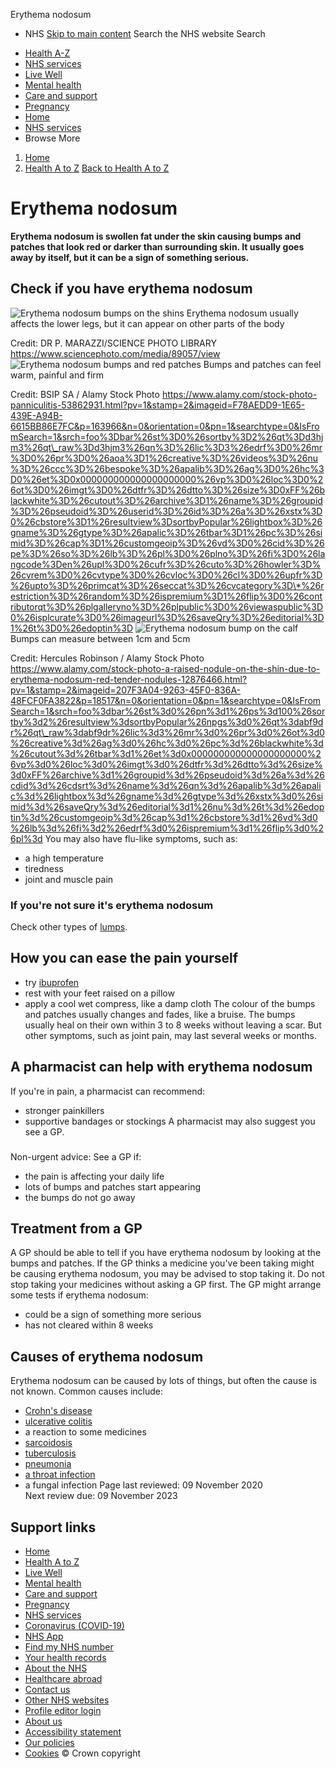 
Erythema nodosum
 - NHS
[Skip to main content](#maincontent)
Search the NHS website
Search
* [Health A-Z](/conditions/)
* [NHS services](/nhs-services/)
* [Live Well](/live-well/)
* [Mental health](/mental-health/)
* [Care and support](/conditions/social-care-and-support-guide/)
* [Pregnancy](/pregnancy/)
* [Home](/)
* [NHS services](/nhs-services/)
* Browse
 More
1. [Home](/)
2. [Health A to Z](/conditions/)
[Back to 
 Health A to Z](/conditions/) 
# Erythema nodosum
**Erythema nodosum is swollen fat under the skin causing bumps and patches that look red or darker than surrounding skin. It usually goes away by itself, but it can be a sign of something serious.**
## Check if you have erythema nodosum
![Erythema nodosum bumps on the shins](https://assets.nhs.uk/nhsuk-cms/images/C0024796.width-320.jpg)
 Erythema nodosum usually affects the lower legs, but it can appear on other parts of the body
 
 Credit: DR P. MARAZZI/SCIENCE PHOTO LIBRARY https://www.sciencephoto.com/media/89057/view
![Erythema nodosum bumps and red patches](https://assets.nhs.uk/nhsuk-cms/images/d3hjm3_copy.width-320.jpg)
 Bumps and patches can feel warm, painful and firm
 
 Credit: BSIP SA / Alamy Stock Photo https://www.alamy.com/stock-photo-panniculitis-53862931.html?pv=1&stamp=2&imageid=F78AEDD9-1E65-439E-A94B-6615BB86E7FC&p=163966&n=0&orientation=0&pn=1&searchtype=0&IsFromSearch=1&srch=foo%3Dbar%26st%3D0%26sortby%3D2%26qt%3Dd3hjm3%26qt\_raw%3Dd3hjm3%26qn%3D%26lic%3D3%26edrf%3D0%26mr%3D0%26pr%3D0%26aoa%3D1%26creative%3D%26videos%3D%26nu%3D%26ccc%3D%26bespoke%3D%26apalib%3D%26ag%3D0%26hc%3D0%26et%3D0x000000000000000000000%26vp%3D0%26loc%3D0%26ot%3D0%26imgt%3D0%26dtfr%3D%26dtto%3D%26size%3D0xFF%26blackwhite%3D%26cutout%3D%26archive%3D1%26name%3D%26groupid%3D%26pseudoid%3D%26userid%3D%26id%3D%26a%3D%26xstx%3D0%26cbstore%3D1%26resultview%3DsortbyPopular%26lightbox%3D%26gname%3D%26gtype%3D%26apalic%3D%26tbar%3D1%26pc%3D%26simid%3D%26cap%3D1%26customgeoip%3D%26vd%3D0%26cid%3D%26pe%3D%26so%3D%26lb%3D%26pl%3D0%26plno%3D%26fi%3D0%26langcode%3Den%26upl%3D0%26cufr%3D%26cuto%3D%26howler%3D%26cvrem%3D0%26cvtype%3D0%26cvloc%3D0%26cl%3D0%26upfr%3D%26upto%3D%26primcat%3D%26seccat%3D%26cvcategory%3D\*%26restriction%3D%26random%3D%26ispremium%3D1%26flip%3D0%26contributorqt%3D%26plgalleryno%3D%26plpublic%3D0%26viewaspublic%3D0%26isplcurate%3D0%26imageurl%3D%26saveQry%3D%26editorial%3D1%26t%3D0%26edoptin%3D
![Erythema nodosum bump on the calf](https://assets.nhs.uk/nhsuk-cms/images/abf9dr_copy.width-320.jpg)
 Bumps can measure between 1cm and 5cm
 
 Credit: Hercules Robinson / Alamy Stock Photo https://www.alamy.com/stock-photo-a-raised-nodule-on-the-shin-due-to-erythema-nodosum-red-tender-nodules-12876466.html?pv=1&stamp=2&imageid=207F3A04-9263-45F0-836A-48FCF0FA3822&p=18517&n=0&orientation=0&pn=1&searchtype=0&IsFromSearch=1&srch=foo%3dbar%26st%3d0%26pn%3d1%26ps%3d100%26sortby%3d2%26resultview%3dsortbyPopular%26npgs%3d0%26qt%3dabf9dr%26qt\_raw%3dabf9dr%26lic%3d3%26mr%3d0%26pr%3d0%26ot%3d0%26creative%3d%26ag%3d0%26hc%3d0%26pc%3d%26blackwhite%3d%26cutout%3d%26tbar%3d1%26et%3d0x000000000000000000000%26vp%3d0%26loc%3d0%26imgt%3d0%26dtfr%3d%26dtto%3d%26size%3d0xFF%26archive%3d1%26groupid%3d%26pseudoid%3d%26a%3d%26cdid%3d%26cdsrt%3d%26name%3d%26qn%3d%26apalib%3d%26apalic%3d%26lightbox%3d%26gname%3d%26gtype%3d%26xstx%3d0%26simid%3d%26saveQry%3d%26editorial%3d1%26nu%3d%26t%3d%26edoptin%3d%26customgeoip%3d%26cap%3d1%26cbstore%3d1%26vd%3d0%26lb%3d%26fi%3d2%26edrf%3d0%26ispremium%3d1%26flip%3d0%26pl%3d
You may also have flu-like symptoms, such as:
* a high temperature
* tiredness
* joint and muscle pain
### If you're not sure it's erythema nodosum
Check other types of [lumps](/conditions/lumps/).
## How you can ease the pain yourself
* try [ibuprofen](/medicines/ibuprofen-for-adults/)
* rest with your feet raised on a pillow
* apply a cool wet compress, like a damp cloth
The colour of the bumps and patches usually changes and fades, like a bruise.
The bumps usually heal on their own within 3 to 8 weeks without leaving a scar. But other symptoms, such as joint pain, may last several weeks or months.
## A pharmacist can help with erythema nodosum
If you're in pain, a pharmacist can recommend:
* stronger painkillers
* supportive bandages or stockings
A pharmacist may also suggest you see a GP.
### 
Non-urgent advice: See a GP if:
* the pain is affecting your daily life
* lots of bumps and patches start appearing
* the bumps do not go away
## Treatment from a GP
A GP should be able to tell if you have erythema nodosum by looking at the bumps and patches.
If the GP thinks a medicine you've been taking might be causing erythema nodosum, you may be advised to stop taking it. Do not stop taking your medicines without asking a GP first.
The GP might arrange some tests if erythema nodosum:
* could be a sign of something more serious
* has not cleared within 8 weeks
## Causes of erythema nodosum
Erythema nodosum can be caused by lots of things, but often the cause is not known.
Common causes include:
* [Crohn's disease](/conditions/crohns-disease/)
* [ulcerative colitis](/conditions/ulcerative-colitis/)
* a reaction to some medicines
* [sarcoidosis](/conditions/sarcoidosis/)
* [tuberculosis](/conditions/tuberculosis-tb/)
* [pneumonia](/conditions/pneumonia/)
* [a throat infection](/conditions/streptococcal-infections/)
* a fungal infection
 Page last reviewed: 09 November 2020  
 Next review due: 09 November 2023
 
## Support links
* [Home](/)
* [Health A to Z](/conditions/)
* [Live Well](/live-well/)
* [Mental health](/mental-health/)
* [Care and support](/conditions/social-care-and-support-guide/)
* [Pregnancy](/pregnancy/)
* [NHS services](/nhs-services/)
* [Coronavirus (COVID-19)](/conditions/coronavirus-covid-19/)
* [NHS App](/nhs-app/)
* [Find my NHS number](/nhs-services/online-services/find-nhs-number/)
* [Your health records](/using-the-nhs/about-the-nhs/your-health-records/)
* [About the NHS](/using-the-nhs/about-the-nhs/)
* [Healthcare abroad](/using-the-nhs/healthcare-abroad/apply-for-a-free-uk-global-health-insurance-card-ghic/)
* [Contact us](/contact-us/)
* [Other NHS websites](/nhs-sites/)
* [Profile editor login](/our-policies/profile-editor-login/)
* [About us](/about-us/)
* [Accessibility statement](/accessibility-statement/)
* [Our policies](/our-policies/)
* [Cookies](/our-policies/cookies-policy/)
© Crown copyright
